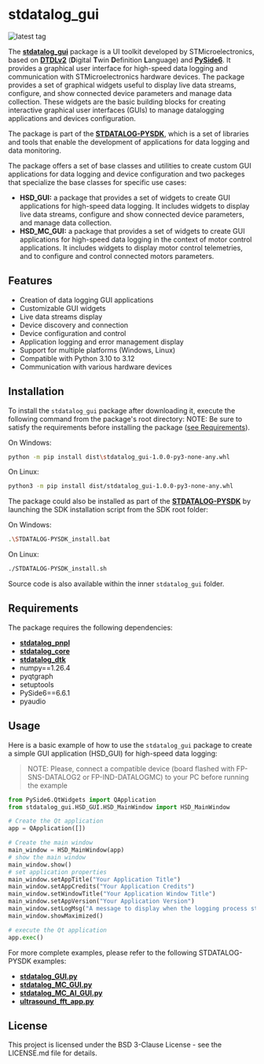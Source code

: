 # stdatalog_gui

![latest tag](https://img.shields.io/github/v/tag/STMicroelectronics/stdatalog_gui.svg?color=brightgreen)

The **[stdatalog_gui](https://github.com/STMicroelectronics/stdatalog_gui)** package is a UI toolkit developed by STMicroelectronics, based on **[DTDLv2](https://github.com/Azure/opendigitaltwins-dtdl/blob/master/DTDL/v2/DTDL.v2.md)** (**D**igital **T**win **D**efinition **L**anguage) and **[PySide6](https://pypi.org/project/PySide6/)**. It provides a graphical user interface for high-speed data logging and communication with STMicroelectronics hardware devices. The package provides a set of graphical widgets useful to display live data streams, configure, and show connected device parameters and manage data collection. These widgets are the basic building blocks for creating interactive graphical user interfaces (GUIs) to manage datalogging applications and devices configuration.

The package is part of the **[STDATALOG-PYSDK](https://github.com/STMicroelectronics/stdatalog-pysdk)**, which is a set of libraries and tools that enable the development of applications for data logging and data monitoring.

The package offers a set of base classes and utilities to create custom GUI applications for data logging and device configuration and two packeges that specialize the base classes for specific use cases:
- **HSD_GUI:** a package that provides a set of widgets to create GUI applications for high-speed data logging. It includes widgets to display live data streams, configure and show connected device parameters, and manage data collection.
- **HSD_MC_GUI:** a package that provides a set of widgets to create GUI applications for high-speed data logging in the context of motor control applications. It includes widgets to display motor control telemetries, and to configure and control connected motors parameters.

## Features

- Creation of data logging GUI applications
- Customizable GUI widgets
- Live data streams display
- Device discovery and connection
- Device configuration and control
- Application logging and error management display
- Support for multiple platforms (Windows, Linux)
- Compatible with Python 3.10 to 3.12
- Communication with various hardware devices

## Installation

To install the `stdatalog_gui` package after downloading it, execute the following command from the package's root directory:
NOTE: Be sure to satisfy the requirements before installing the package ([see Requirements](#requirements)).

On Windows:
```sh
python -m pip install dist\stdatalog_gui-1.0.0-py3-none-any.whl
```

On Linux:
```sh
python3 -m pip install dist/stdatalog_gui-1.0.0-py3-none-any.whl
```

The package could also be installed as part of the **[STDATALOG-PYSDK](https://github.com/STMicroelectronics/stdatalog-pysdk)** by launching the SDK installation script from the SDK root folder:

On Windows:
```sh
.\STDATALOG-PYSDK_install.bat
```

On Linux:
```sh
./STDATALOG-PYSDK_install.sh
```

Source code is also available within the inner `stdatalog_gui` folder.

## Requirements
The package requires the following dependencies:

- **[stdatalog_pnpl](https://github.com/STMicroelectronics/stdatalog_pnpl)**
- **[stdatalog_core](https://github.com/STMicroelectronics/stdatalog_core)**
- **[stdatalog_dtk](https://github.com/STMicroelectronics/stdatalog_dtk)**
- numpy==1.26.4
- pyqtgraph
- setuptools
- PySide6==6.6.1
- pyaudio

## Usage
Here is a basic example of how to use the `stdatalog_gui` package to create a simple GUI application (HSD_GUI) for high-speed data logging:
> NOTE: Please, connect a compatible device (board flashed with FP-SNS-DATALOG2 or FP-IND-DATALOGMC) to your PC before running the example 

```python
from PySide6.QtWidgets import QApplication
from stdatalog_gui.HSD_GUI.HSD_MainWindow import HSD_MainWindow

# Create the Qt application
app = QApplication([])

# Create the main window
main_window = HSD_MainWindow(app)
# show the main window
main_window.show()
# set application properties
main_window.setAppTitle("Your Application Title")
main_window.setAppCredits("Your Application Credits")
main_window.setWindowTitle("Your Application Window Title")
main_window.setAppVersion("Your Application Version")
main_window.setLogMsg("A message to display when the logging process starts")
main_window.showMaximized()

# execute the Qt application
app.exec()
```
For more complete examples, please refer to the following STDATALOG-PYSDK examples:
- **[stdatalog_GUI.py](https://github.com/STMicroelectronics/stdatalog_examples/blob/main/gui_applications/stdatalog/GUI/stdatalog_GUI.py)**
- **[stdatalog_MC_GUI.py](https://github.com/STMicroelectronics/stdatalog_examples/blob/main/gui_applications/stdatalog_mc/Datalog/stdatalog_MC_GUI.py)**
- **[stdatalog_MC_AI_GUI.py](https://github.com/STMicroelectronics/stdatalog_examples/blob/main/gui_applications/stdatalog_mc/AI/stdatalog_MC_AI_GUI.py)**
- **[ultrasound_fft_app.py](https://github.com/STMicroelectronics/stdatalog_examples/blob/main/gui_applications/stdatalog_ultrasound_fft/ultrasound_fft_app.py)**

## License
This project is licensed under the BSD 3-Clause License - see the LICENSE.md file for details.
